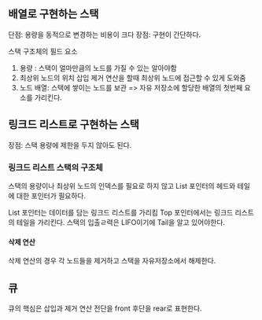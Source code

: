## 배열로 구현하는 스택
단점: 용량을 동적으로 변경하는 비용이 크다
장점: 구현이 간단하다.

스택 구조체의 필드 요소
1. 용량 : 스택이 얼마만큼의 노드를 가질 수 있는 알아야함
2. 최상위 노드의 위치 삽입 제거 연산을 할때 최상위 노드에 접근할 수 있게 도와줌
3. 노드 배열: 스택에 쌓이는 노드를 보관 
   => 자유 저장소에 할당한 배열의 첫번째 요소를 가리킨다.


## 링크드 리스트로 구현하는 스택
장점: 스택 용량에 제한을 두지 않아도 된다.

### 링크드 리스트 스택의 구조체
스택의 용량이나 최상위 노드의 인덱스를 필요로 하지 않고 List 포인터의 헤드와 테일에 대한 포인터가 필요하다.

List 포인터는 데이터를 담는 링크드 리스트를 가리킴
Top 포인터에서는 링크드 리스트의 테일을 가리킨다.
스택의 입출ㄹ력은 LIFO이기에 Tail을 알고 있어야한다.

#### 삭제 연산
삭제 연산의 경우 각 노드들을 제거하고 스택을 자유저장소에서 해제한다.


## 큐
큐의 핵심은 삽입과 제거 연산
전단을 front 후단을 rear로 표현한다.


